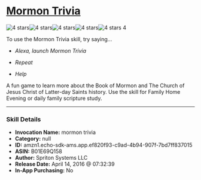 # [Mormon Trivia](http://alexa.amazon.com/#skills/amzn1.echo-sdk-ams.app.ef820f93-c9ad-4b94-907f-7bd7ff837015)
![4 stars](../../images/ic_star_black_18dp_1x.png)![4 stars](../../images/ic_star_black_18dp_1x.png)![4 stars](../../images/ic_star_black_18dp_1x.png)![4 stars](../../images/ic_star_black_18dp_1x.png)![4 stars](../../images/ic_star_border_black_18dp_1x.png) 4

To use the Mormon Trivia skill, try saying...

* *Alexa, launch Mormon Trivia*

* *Repeat*

* *Help*

A fun game to learn more about the Book of Mormon and The Church of Jesus Christ of Latter-day Saints history.  Use the skill for Family Home Evening or daily family scripture study.

***

### Skill Details

* **Invocation Name:** mormon trivia
* **Category:** null
* **ID:** amzn1.echo-sdk-ams.app.ef820f93-c9ad-4b94-907f-7bd7ff837015
* **ASIN:** B01E69Q158
* **Author:** Spriton Systems LLC
* **Release Date:** April 14, 2016 @ 07:32:39
* **In-App Purchasing:** No
